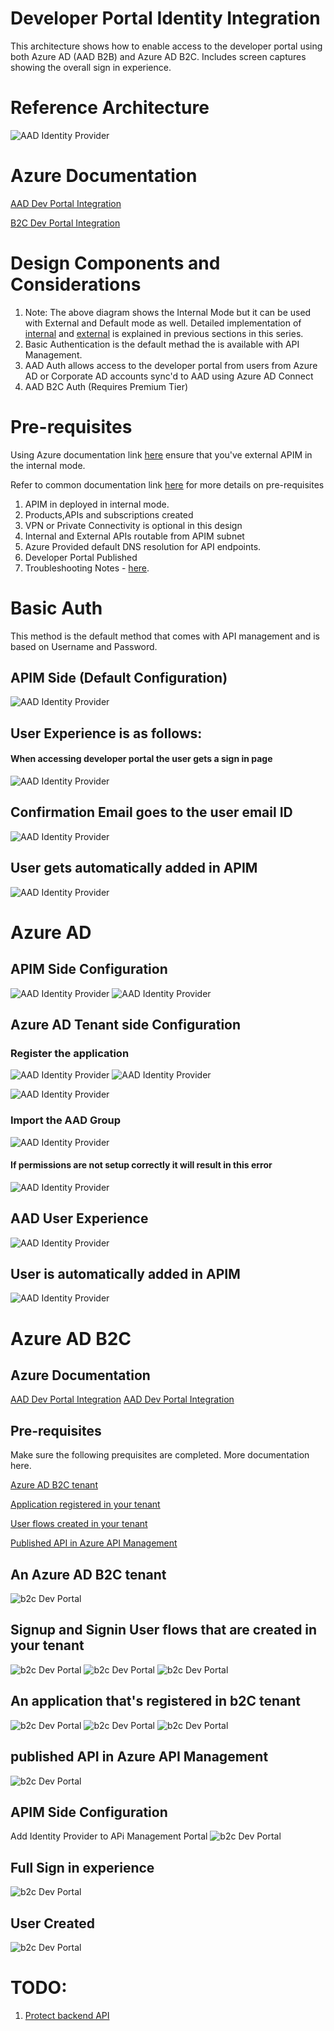
# Developer Portal Identity Integration

This architecture shows how to enable access to the developer portal using both Azure AD (AAD B2B) and Azure AD B2C. Includes screen captures showing the overall sign in experience.

# Reference Architecture
![AAD Identity Provider](images/identity/apim-identity-architecture.png)


# Azure Documentation

[AAD Dev Portal Integration](https://docs.microsoft.com/en-us/azure/api-management/api-management-howto-aad)

[B2C Dev Portal Integration](https://docs.microsoft.com/en-us/azure/api-management/api-management-howto-aad-b2c)

# Design Components and Considerations

1. Note: The above diagram shows the Internal Mode but it can be used with External and Default mode as well. Detailed implementation of [internal](README-internal.md) and [external](README-external.md) is explained in previous sections in this series.
2. Basic Authentication is the default methad the is available with API Management.
3. AAD Auth allows access to the developer portal from users from Azure AD or Corporate AD accounts sync'd to AAD using Azure AD Connect
4. AAD B2C Auth (Requires Premium Tier)


# Pre-requisites
Using Azure documentation link [here](https://docs.microsoft.com/en-us/azure/api-management/import-and-publish) ensure that you've external APIM in the internal mode.

Refer to common documentation link [here](README-common.md) for more details on pre-requisites
1. APIM in deployed in internal mode.
2. Products,APIs and subscriptions created
3. VPN or Private Connectivity is optional in this design
4. Internal and External APIs routable from APIM subnet
5. Azure Provided default DNS resolution for API endpoints.
6. Developer Portal Published
7. Troubleshooting Notes - [here](README-troubleshooting.md).

# Basic Auth

This method is the default method that comes with API management and is based on Username and Password.

## APIM Side (Default Configuration)


![AAD Identity Provider](images/identity/basic-auth.png)

## User Experience is as follows:

#### When accessing developer portal the user gets a sign in page
![AAD Identity Provider](images/identity/basic-sign-up-experience.png)

## Confirmation Email goes to the user email ID

![AAD Identity Provider](images/identity/basic-confirmation-email.png)



## User gets automatically added in APIM
![AAD Identity Provider](images/identity/basic-users.png)

# Azure AD

## APIM Side Configuration

![AAD Identity Provider](images/identity/aad-add-identity-provider.png)
![AAD Identity Provider](images/identity/aad-indentity-provider.png)

## Azure AD Tenant side Configuration

### Register the application

![AAD Identity Provider](images/identity/aad-register-app-developer-portal.png)
![AAD Identity Provider](images/identity/add-permissions-microsoft-graph.png)


![AAD Identity Provider](images/identity/aad-id-token.png)

### Import the AAD Group

![AAD Identity Provider](images/identity/apim-developer-aad-group.png)
#### If permissions are not setup correctly it will result in this error
![AAD Identity Provider](images/identity/graph-api-error.png)

## AAD User Experience
![AAD Identity Provider](images/identity/aad-signup-experience.png)
## User is automatically added in APIM
![AAD Identity Provider](images/identity/aad-users-after-registration.png)




# Azure AD B2C

## Azure Documentation
[AAD Dev Portal Integration](https://docs.microsoft.com/en-us/azure/api-management/api-management-howto-aad-b2c)
[AAD Dev Portal Integration](https://docs.microsoft.com/en-us/azure/active-directory-b2c/secure-api-management?tabs=app-reg-ga)

## Pre-requisites
Make sure the following prequisites are completed. More documentation here.

[Azure AD B2C tenant](https://docs.microsoft.com/en-us/azure/active-directory-b2c/tutorial-create-tenant)

[Application registered in your tenant](https://docs.microsoft.com/en-us/azure/active-directory-b2c/tutorial-register-applications?tabs=app-reg-ga)

[User flows created in your tenant](https://docs.microsoft.com/en-us/azure/active-directory-b2c/tutorial-create-user-flows?pivots=b2c-user-flow)
	
[Published API in Azure API Management](https://docs.microsoft.com/en-us/azure/api-management/import-and-publish)


## An Azure AD B2C tenant
![b2c Dev Portal](images/identity/b2c-tenant.png)

## Signup and Signin User flows that are created in your tenant
![b2c Dev Portal](images/identity/b2c-tenant-signin-up-user-flow.png)
![b2c Dev Portal](images/identity/b2c-claims.png)
![b2c Dev Portal](images/identity/b2c-user-attributes.png)



## An application that's registered in b2C  tenant

![b2c Dev Portal](images/identity/b2c-register-application.png)
![b2c Dev Portal](images/identity/b2c-redirect-URI-grant.png)
![b2c Dev Portal](images/identity/b2c-register-application.png)


## published API in Azure API Management
![b2c Dev Portal](images/identity/b2c-publish-portal.png)


## APIM Side Configuration
Add Identity Provider to APi Management Portal
![b2c Dev Portal](images/identity/b2c-add-identity-provider.png)


## Full Sign in experience
![b2c Dev Portal](images/identity/b2c-sign-up-experience.png)

## User Created
![b2c Dev Portal](images/identity/b2c-users.png)




# TODO:

1. [Protect backend API](https://docs.microsoft.com/en-us/azure/api-management/api-management-howto-protect-backend-with-aad)